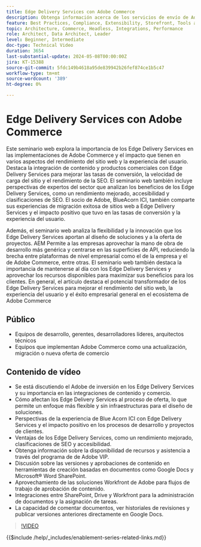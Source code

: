 ```yaml
---
title: Edge Delivery Services con Adobe Commerce
description: Obtenga información acerca de los servicios de envío de Adobe Edge, su impacto en las ofertas de proyectos, los costes de desarrollo, la SEO, la ADA y el potencial de las experiencias personalizadas.
feature: Best Practices, Compliance, Extensibility, Storefront, Tools and External Services
topic: Architecture, Commerce, Headless, Integrations, Performance
role: Architect, Data Architect, Leader
level: Beginner, Intermediate
doc-type: Technical Video
duration: 3654
last-substantial-update: 2024-05-08T00:00:00Z
jira: KT-15388
source-git-commit: 5fdc149b4618a95de839942b26fef874ce1b5c47
workflow-type: tm+mt
source-wordcount: '389'
ht-degree: 0%

---
```


# Edge Delivery Services con Adobe Commerce

Este seminario web explora la importancia de los Edge Delivery Services en las implementaciones de Adobe Commerce y el impacto que tienen en varios aspectos del rendimiento del sitio web y la experiencia del usuario. Destaca la integración de contenido y productos comerciales con Edge Delivery Services para mejorar las tasas de conversión, la velocidad de carga del sitio y el rendimiento de la SEO. El seminario web también incluye perspectivas de expertos del sector que analizan los beneficios de los Edge Delivery Services, como un rendimiento mejorado, accesibilidad y clasificaciones de SEO. El socio de Adobe, BlueAcorn ICI, también comparte sus experiencias de migración exitosa de sitios web a Edge Delivery Services y el impacto positivo que tuvo en las tasas de conversión y la experiencia del usuario.

Además, el seminario web analiza la flexibilidad y la innovación que los Edge Delivery Services aportan al diseño de soluciones y a la oferta de proyectos. AEM Permite a las empresas aprovechar la mano de obra de desarrollo más genérica y centrarse en las superficies de API, reduciendo la brecha entre plataformas de nivel empresarial como el de la empresa y el de Adobe Commerce, entre otras. El seminario web también destaca la importancia de mantenerse al día con los Edge Delivery Services y aprovechar los recursos disponibles para maximizar sus beneficios para los clientes. En general, el artículo destaca el potencial transformador de los Edge Delivery Services para mejorar el rendimiento del sitio web, la experiencia del usuario y el éxito empresarial general en el ecosistema de Adobe Commerce

## Público

* Equipos de desarrollo, gerentes, desarrolladores líderes, arquitectos técnicos
* Equipos que implementan Adobe Commerce como una actualización, migración o nueva oferta de comercio

## Contenido de vídeo

* Se está discutiendo el Adobe de inversión en los Edge Delivery Services y su importancia en las integraciones de contenido y comercio.
* Cómo afectan los Edge Delivery Services al proceso de oferta, lo que permite un enfoque más flexible y sin infraestructuras para el diseño de soluciones.
* Perspectivas de la experiencia de Blue Acorn ICI con Edge Delivery Services y el impacto positivo en los procesos de desarrollo y proyectos de clientes.
* Ventajas de los Edge Delivery Services, como un rendimiento mejorado, clasificaciones de SEO y accesibilidad.
* Obtenga información sobre la disponibilidad de recursos y asistencia a través del programa de de Adobe VIP.
* Discusión sobre las versiones y aprobaciones de contenido en herramientas de creación basadas en documentos como Google Docs y Microsoft® Word SharePoint.
* Aprovechamiento de las soluciones Workfront de Adobe para flujos de trabajo de aprobación de contenido.
* Integraciones entre SharePoint, Drive y Workfront para la administración de documentos y la asignación de tareas.
* La capacidad de comentar documentos, ver historiales de revisiones y publicar versiones anteriores directamente en Google Docs.


>[!VIDEO](https://video.tv.adobe.com/v/3429059?learn=on)

{{$include /help/_includes/enablement-series-related-links.md}}
